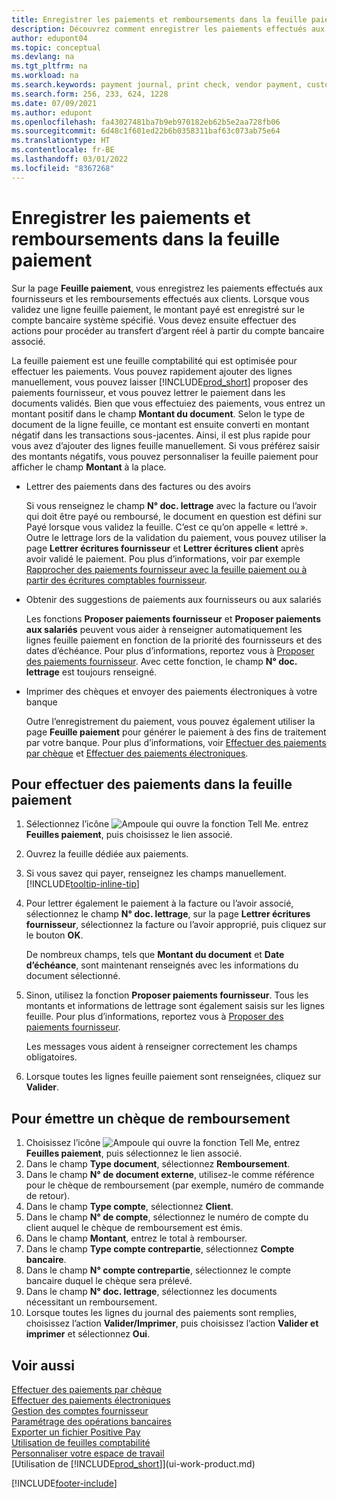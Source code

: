 ```yaml
---
title: Enregistrer les paiements et remboursements dans la feuille paiement
description: Découvrez comment enregistrer les paiements effectués aux fournisseurs et les remboursements effectués aux clients sur la page Feuille paiement.
author: edupont04
ms.topic: conceptual
ms.devlang: na
ms.tgt_pltfrm: na
ms.workload: na
ms.search.keywords: payment journal, print check, vendor payment, customer refund, refund check, creditor, debt, balance due, AP
ms.search.form: 256, 233, 624, 1228
ms.date: 07/09/2021
ms.author: edupont
ms.openlocfilehash: fa43027481ba7b9eb970182eb62b5e2aa728fb06
ms.sourcegitcommit: 6d48c1f601ed22b6b0358311baf63c073ab75e64
ms.translationtype: HT
ms.contentlocale: fr-BE
ms.lasthandoff: 03/01/2022
ms.locfileid: "8367268"
---
```

# <a name="record-payments-and-refunds-in-the-payment-journal"></a>Enregistrer les paiements et remboursements dans la feuille paiement

Sur la page **Feuille paiement**, vous enregistrez les paiements effectués aux fournisseurs et les remboursements effectués aux clients. Lorsque vous validez une ligne feuille paiement, le montant payé est enregistré sur le compte bancaire système spécifié. Vous devez ensuite effectuer des actions pour procéder au transfert d’argent réel à partir du compte bancaire associé.  

La feuille paiement est une feuille comptabilité qui est optimisée pour effectuer les paiements. Vous pouvez rapidement ajouter des lignes manuellement, vous pouvez laisser [!INCLUDE[prod_short](includes/prod_short.md)] proposer des paiements fournisseur, et vous pouvez lettrer le paiement dans les documents validés. Bien que vous effectuiez des paiements, vous entrez un montant positif dans le champ **Montant du document**. Selon le type de document de la ligne feuille, ce montant est ensuite converti en montant négatif dans les transactions sous-jacentes. Ainsi, il est plus rapide pour vous avez d’ajouter des lignes feuille manuellement. Si vous préférez saisir des montants négatifs, vous pouvez personnaliser la feuille paiement pour afficher le champ **Montant** à la place.  

- Lettrer des paiements dans des factures ou des avoirs

    Si vous renseignez le champ **N° doc. lettrage** avec la facture ou l’avoir qui doit être payé ou remboursé, le document en question est défini sur Payé lorsque vous validez la feuille. C’est ce qu’on appelle « lettré ». Outre le lettrage lors de la validation du paiement, vous pouvez utiliser la page **Lettrer écritures fournisseur** et **Lettrer écritures client** après avoir validé le paiement. Pou plus d’informations, voir par exemple [Rapprocher des paiements fournisseur avec la feuille paiement ou à partir des écritures comptables fournisseur](payables-how-apply-purchase-transactions-manually.md).  

- Obtenir des suggestions de paiements aux fournisseurs ou aux salariés

    Les fonctions **Proposer paiements fournisseur** et **Proposer paiements aux salariés** peuvent vous aider à renseigner automatiquement les lignes feuille paiement en fonction de la priorité des fournisseurs et des dates d’échéance. Pour plus d’informations, reportez vous à [Proposer des paiements fournisseur](payables-how-suggest-vendor-payments.md). Avec cette fonction, le champ **N° doc. lettrage** est toujours renseigné.  

- Imprimer des chèques et envoyer des paiements électroniques à votre banque

    Outre l’enregistrement du paiement, vous pouvez également utiliser la page **Feuille paiement** pour générer le paiement à des fins de traitement par votre banque. Pour plus d’informations, voir [Effectuer des paiements par chèque](payables-how-work-checks.md) et [Effectuer des paiements électroniques](finance-make-payments-with-bank-data-conversion-service-or-sepa-credit-transfer.md#exporting-payments-to-a-bank-file).  

## <a name="to-make-payments-in-the-payment-journal"></a>Pour effectuer des paiements dans la feuille paiement

1. Sélectionnez l’icône ![Ampoule qui ouvre la fonction Tell Me.](media/ui-search/search_small.png "Dites-moi ce que vous voulez faire") entrez **Feuilles paiement**, puis choisissez le lien associé.
2. Ouvrez la feuille dédiée aux paiements.
3. Si vous savez qui payer, renseignez les champs manuellement. [!INCLUDE[tooltip-inline-tip](includes/tooltip-inline-tip_md.md)]
4. Pour lettrer également le paiement à la facture ou l’avoir associé, sélectionnez le champ **N° doc. lettrage**, sur la page **Lettrer écritures fournisseur**, sélectionnez la facture ou l’avoir approprié, puis cliquez sur le bouton **OK**.

    De nombreux champs, tels que **Montant du document** et **Date d’échéance**, sont maintenant renseignés avec les informations du document sélectionné.
5. Sinon, utilisez la fonction **Proposer paiements fournisseur**. Tous les montants et informations de lettrage sont également saisis sur les lignes feuille. Pour plus d’informations, reportez vous à [Proposer des paiements fournisseur](payables-how-suggest-vendor-payments.md).

    Les messages vous aident à renseigner correctement les champs obligatoires.
6. Lorsque toutes les lignes feuille paiement sont renseignées, cliquez sur **Valider**.


## <a name="to-issue-a-refund-check"></a>Pour émettre un chèque de remboursement

1. Choisissez l’icône ![Ampoule qui ouvre la fonction Tell Me](media/ui-search/search_small.png "Dites-moi ce que vous voulez faire"), entrez **Feuilles paiement**, puis sélectionnez le lien associé.
2. Dans le champ **Type document**, sélectionnez **Remboursement**.  
3. Dans le champ **N° de document externe**, utilisez-le comme référence pour le chèque de remboursement (par exemple, numéro de commande de retour).  
4. Dans le champ **Type compte**, sélectionnez **Client**.  
5. Dans le champ **N° de compte**, sélectionnez le numéro de compte du client auquel le chèque de remboursement est émis.  
6. Dans le champ **Montant**, entrez le total à rembourser.  
7. Dans le champ **Type compte contrepartie**, sélectionnez **Compte bancaire**.  
8. Dans le champ **N° compte contrepartie**, sélectionnez le compte bancaire duquel le chèque sera prélevé.  
9. Dans le champ **N° doc. lettrage**, sélectionnez les documents nécessitant un remboursement.  
10. Lorsque toutes les lignes du journal des paiements sont remplies, choisissez l’action **Valider/Imprimer**, puis choisissez l’action **Valider et imprimer** et sélectionnez **Oui**.  
  

## <a name="see-also"></a>Voir aussi
[Effectuer des paiements par chèque](payables-how-work-checks.md)  
[Effectuer des paiements électroniques](finance-make-payments-with-bank-data-conversion-service-or-sepa-credit-transfer.md#exporting-payments-to-a-bank-file)  
[Gestion des comptes fournisseur](payables-manage-payables.md)  
[Paramétrage des opérations bancaires](bank-setup-banking.md)  
[Exporter un fichier Positive Pay](finance-how-positive-pay.md)  
[Utilisation de feuilles comptabilité](ui-work-general-journals.md)  
[Personnaliser votre espace de travail](ui-personalization-user.md)  
[Utilisation de [!INCLUDE[prod_short](includes/prod_short.md)]](ui-work-product.md)  


[!INCLUDE[footer-include](includes/footer-banner.md)]
